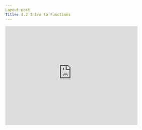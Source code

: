 ```yaml
---
Layout:post
Title: 4.2 Intro to Functions
---
```

<iframe width="420" height="315" src="https://www.youtube.com/embed/A8LqdmJdB0A" frameborder="0" allowfullscreen></iframe>
